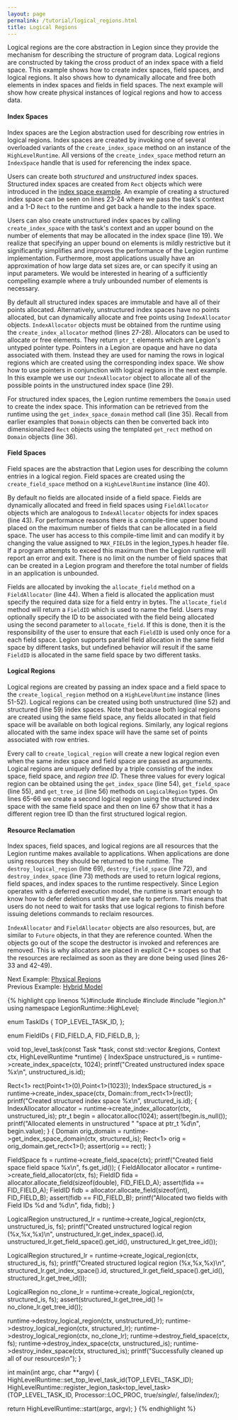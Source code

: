```yaml
---
layout: page
permalink: /tutorial/logical_regions.html
title: Logical Regions
---
```


Logical regions are the core abstraction in
Legion since they provide the mechanism for
describing the structure of program data.
Logical regions are constructed by taking
the cross product of an index space with a 
field space. This example shows how to create
index spaces, field spaces, and logical
regions. It also shows how to dynamically
allocate and free both elements in index spaces
and fields in field spaces. The next example
will show how create physical instances of
logical regions and how to access data.

#### Index Spaces ####

Index spaces are the Legion abstraction used
for describing row entries in logical regions.
Index spaces are created by invoking one of
several overloaded variants of the 
`create_index_space` method on an instance
of the `HighLevelRuntime`. All versions of
the `create_index_space` method return an
`IndexSpace` handle that is used for referencing
the index space.

Users can create both _structured_ and
_unstructured_ index spaces. Structured index
spaces are created from `Rect` objects which
were introduced in the 
[index space example](/tutorial/index_tasks.html).
An example of creating a structured index space
can be seen on lines 23-24 where we pass the task's
context and a 1-D `Rect` to the runtime and get
back a handle to the index space.

Users can also create unstructured index spaces
by calling `create_index_space` with the task's
context and an upper bound on the number of 
elements that may be allocated in the index 
space (line 19). We realize that specifying an
upper bound on elements is mildly restrictive
but it significantly simplifies and improves
the performance of the Legion runtime implementation.
Furthermore, most applications usually have an
approximation of how large data set sizes are,
or can specify it using an input parameters. We
would be interested in hearing of a sufficiently
compelling example where a truly unbounded number
of elements is necessary.

By default all structured index spaces are immutable
and have all of their points allocated. Alternatively,
unstructured index spaces have no points allocated,
but can dynamically allocate and free points using
`IndexAllocator` objects. `IndexAllocator` objects
must be obtained from the runtime using the
`create_index_allocator` method (lines 27-28).
Allocators can be used to allocate or free elements.
They return `ptr_t` elements which are Legion's
untyped pointer type. Pointers in a Legion are opaque
and have no data associated with them. Instead they
are used for naming the rows in logical regions which
are created using the corresponding index space.
We show how to use pointers in conjunction with
logical regions in the next example. In this example
we use our `IndexAllocator` object to allocate
all of the possible points in the unstructured
index space (line 29).

For structured index spaces, the Legion runtime
remembers the `Domain` used to create the index
space. This information can be retrieved from
the runtime using the `get_index_space_domain`
method call (line 35). Recall from earlier
examples that `Domain` objects can then be
converted back into dimensionalized `Rect`
objects using the templated `get_rect` method
on `Domain` objects (line 36).

#### Field Spaces ####

Field spaces are the abstraction that Legion uses
for describing the column entries in a logical
region. Field spaces are created using the
`create_field_space` method on a `HighLevelRuntime`
instance (line 40).

By default no fields are allocated inside of a
field space. Fields are dynamically allocated
and freed in field spaces using `FieldAllocator`
objects which are analogous to `IndexAllocator`
objects for index spaces (line 43). For performance 
reasons there is a compile-time upper bound placed on
the maximum number of fields that can be allocated
in a field space. The user has access to this
compile-time limit and can modify it by changing
the value assigned to `MAX_FIELDS` in the 
legion_types.h header file. If a program attempts
to exceed this maximum then the Legion runtime
will report an error and exit. There is no limit
on the number of field spaces that can be created
in a Legion program and therefore the total number
of fields in an application is unbounded.

Fields are allocated by invoking the `allocate_field`
method on a `FieldAllocator` (line 44). When a 
field is allocated the application must specify 
the required data size for a field entry in bytes.
The `allocate_field` method will return a `FieldID`
which is used to name the field. Users may optionally 
specify the ID to be associated with the field being 
allocated using the second parameter to `allocate_field`. 
If this is done, then it is the responsibility of the
user to ensure that each `FieldID` is used only once 
for a each field space. Legion supports parallel field
allocation in the same field space by different tasks,
but undefined behavior will result if the same `FieldID`
is allocated in the same field space by two different tasks.

#### Logical Regions ####

Logical regions are created by passing an index space
and a field space to the `create_logical_region` method
on a `HighLevelRuntime` instance (lines 51-52). Logical
regions can be created using both unstructured (line 52)
and structured (line 59) index spaces. Note that because both logical
regions are created using the same field space, any fields
allocated in that field space will be available on both
logical regions. Similarly, any logical regions allocated
with the same index space will have the same set of points
associated with row entries.

Every call to `create_logical_region` will create a new
logical region even when the same index space and field
space are passed as arguments. Logical regions are 
uniquely defined by a triple consisting of the index
space, field space, and _region tree ID_. These three
values for every logical region can be obtained using
the `get_index_space` (line 54), `get_field_space` 
(line 55), and  `get_tree_id` (line 56) methods 
on `LogicalRegion` types. On lines 65-66 we create
a second logical region using the structured index
space with the same field space and then on line 67
show that it has a different region tree ID than
the first structured logical region.

#### Resource Reclamation ####

Index spaces, field spaces, and logical regions are all
resources that the Legion runtime makes available to
applications. When applications are done using 
resources they should be returned to the runtime.
The `destroy_logical_region` (line 69), `destroy_field_space`
(line 72), and `destroy_index_space` (line 73) methods
are used to return logical regions, field spaces,
and index spaces to the runtime respectively. Since
Legion operates with a deferred execution model, the
runtime is smart enough to know how to defer deletions
until they are safe to perform. This means that users
do not need to wait for tasks that use logical regions
to finish before issuing deletions commands to 
reclaim resources.

`IndexAllocator` and `FieldAllocator` objects are also
resources, but, are similar to `Future` objects, in that they 
are reference counted. When the objects go out of the scope 
the destructor is invoked and references are removed. This is 
why allocators are placed in explicit C++ scopes so that 
the resources are reclaimed as soon as they are done being 
used (lines 26-33 and 42-49).

Next Example: [Physical Regions](/tutorial/physical_regions.html)
<br/>
Previous Example: [Hybrid Model](/tutorial/hybrid.html)

{% highlight cpp linenos %}#include <cstdio>
#include <cassert>
#include <cstdlib>
#include "legion.h"
using namespace LegionRuntime::HighLevel;

enum TaskIDs {
  TOP_LEVEL_TASK_ID,
};

enum FieldIDs {
  FID_FIELD_A,
  FID_FIELD_B,
};

void top_level_task(const Task *task,
                    const std::vector<PhysicalRegion> &regions,
                    Context ctx, HighLevelRuntime *runtime) {
  IndexSpace unstructured_is = runtime->create_index_space(ctx, 1024); 
  printf("Created unstructured index space %x\n", unstructured_is.id);

  Rect<1> rect(Point<1>(0),Point<1>(1023));
  IndexSpace structured_is = runtime->create_index_space(ctx, 
                                          Domain::from_rect<1>(rect));
  printf("Created structured index space %x\n", structured_is.id);
  {
    IndexAllocator allocator = runtime->create_index_allocator(ctx, 
                                                    unstructured_is);
    ptr_t begin = allocator.alloc(1024);
    assert(!begin.is_null());
    printf("Allocated elements in unstructured "
           "space at ptr_t %d\n", begin.value);
  }
  {
    Domain orig_domain = runtime->get_index_space_domain(ctx, structured_is);
    Rect<1> orig = orig_domain.get_rect<1>();
    assert(orig == rect);
  }

  FieldSpace fs = runtime->create_field_space(ctx);
  printf("Created field space field space %x\n", fs.get_id());
  {
    FieldAllocator allocator = runtime->create_field_allocator(ctx, fs);
    FieldID fida = allocator.allocate_field(sizeof(double), FID_FIELD_A);
    assert(fida == FID_FIELD_A);
    FieldID fidb = allocator.allocate_field(sizeof(int), FID_FIELD_B);
    assert(fidb == FID_FIELD_B);
    printf("Allocated two fields with Field IDs %d and %d\n", fida, fidb);
  }

  LogicalRegion unstructured_lr = 
    runtime->create_logical_region(ctx, unstructured_is, fs);
  printf("Created unstructured logical region (%x,%x,%x)\n",
      unstructured_lr.get_index_space().id, 
      unstructured_lr.get_field_space().get_id(),
      unstructured_lr.get_tree_id());

  LogicalRegion structured_lr = 
    runtime->create_logical_region(ctx, structured_is, fs);
  printf("Created structured logical region (%x,%x,%x)\n",
      structured_lr.get_index_space().id, 
      structured_lr.get_field_space().get_id(),
      structured_lr.get_tree_id());

  LogicalRegion no_clone_lr =
    runtime->create_logical_region(ctx, structured_is, fs);
  assert(structured_lr.get_tree_id() != no_clone_lr.get_tree_id());

  runtime->destroy_logical_region(ctx, unstructured_lr);
  runtime->destroy_logical_region(ctx, structured_lr);
  runtime->destroy_logical_region(ctx, no_clone_lr);
  runtime->destroy_field_space(ctx, fs);
  runtime->destroy_index_space(ctx, unstructured_is);
  runtime->destroy_index_space(ctx, structured_is);
  printf("Successfully cleaned up all of our resources\n");
}

int main(int argc, char **argv) {
  HighLevelRuntime::set_top_level_task_id(TOP_LEVEL_TASK_ID);
  HighLevelRuntime::register_legion_task<top_level_task>(TOP_LEVEL_TASK_ID,
      Processor::LOC_PROC, true/*single*/, false/*index*/);

  return HighLevelRuntime::start(argc, argv);
}
{% endhighlight %}
